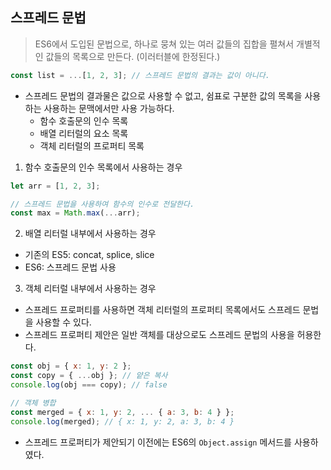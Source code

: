 ## 스프레드 문법

> ES6에서 도입된 문법으로, 하나로 뭉쳐 있는 여러 값들의 집합을 펼쳐서 개별적인 값들의 목록으로 만든다. (이러터블에 한정된다.)

```jsx
const list = ...[1, 2, 3]; // 스프레드 문법의 결과는 값이 아니다.
```

- 스프레드 문법의 결과물은 값으로 사용할 수 없고, 쉼표로 구분한 값의 목록을 사용하는 사용하는 문맥에서만 사용 가능하다.
    - 함수 호출문의 인수 목록
    - 배열 리터럴의 요소 목록
    - 객체 리터럴의 프로퍼티 목록
 
1. 함수 호출문의 인수 목록에서 사용하는 경우

```jsx
let arr = [1, 2, 3];

// 스프레드 문법을 사용하여 함수의 인수로 전달한다.
const max = Math.max(...arr);
```

2. 배열 리터럴 내부에서 사용하는 경우

- 기존의 ES5: concat, splice, slice
- ES6: 스프레드 문법 사용

3. 객체 리터럴 내부에서 사용하는 경우

- 스프레드 프로퍼티를 사용하면 객체 리터럴의 프로퍼티 목록에서도 스프레드 문법을 사용할 수 있다.
- 스프레드 프로퍼티 제안은 일반 객체를 대상으로도 스프레드 문법의 사용을 허용한다.

```jsx
const obj = { x: 1, y: 2 };
const copy = { ...obj }; // 얕은 복사
console.log(obj === copy); // false

// 객체 병합
const merged = { x: 1, y: 2, ... { a: 3, b: 4 } };
console.log(merged); // { x: 1, y: 2, a: 3, b: 4 }
```

- 스프레드 프로퍼티가 제안되기 이전에는 ES6의 `Object.assign` 메서드를 사용하였다.
